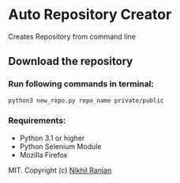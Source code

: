 # Auto Repository Creator
Creates Repository from command line

## Download the repository

### Run following commands in terminal:

```bash
python3 new_repo.py repo_name private/public
```

### Requirements:

* Python 3.1 or higher
* Python Selenium Module
* Mozilla Firefox


MIT. Copyright (c) [Nikhil Ranjan](http://nikhilranjan7.github.io)
